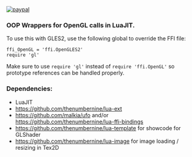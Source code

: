 [![paypal](https://www.paypalobjects.com/en_US/i/btn/btn_donateCC_LG.gif)](https://www.paypal.com/cgi-bin/webscr?cmd=_s-xclick&hosted_button_id=KYWUWS86GSFGL)

### OOP Wrappers for OpenGL calls in LuaJIT.

To use this with GLES2, use the following global to override the FFI file:
```
ffi_OpenGL = 'ffi.OpenGLES2'
require 'gl'
```

Make sure to use `require 'gl'` instead of `require 'ffi.OpenGL'` so prototype references can be handled properly.

### Dependencies:

- LuaJIT
- https://github.com/thenumbernine/lua-ext
- https://github.com/malkia/ufo and/or https://github.com/thenumbernine/lua-ffi-bindings
- https://github.com/thenumbernine/lua-template for showcode for GLShader
- https://github.com/thenumbernine/lua-image for image loading / resizing in Tex2D
